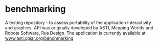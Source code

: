 # benchmarking
A testing repository - to assess portability of the application
Interactivity and graphics, API was originally developed by ASTI, Mapping Worlds and Robota Software, Rua Design.
The application is currently available at www.asti.cgiar.org/benchmarking
